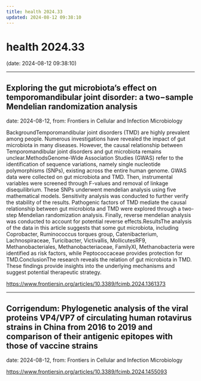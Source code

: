 ```yaml
---
title: health 2024.33
updated: 2024-08-12 09:38:10
---
```


# health 2024.33

(date: 2024-08-12 09:38:10)

---

## Exploring the gut microbiota’s effect on temporomandibular joint disorder: a two−sample Mendelian randomization analysis

date: 2024-08-12, from: Frontiers in Cellular and Infection Microbiology

BackgroundTemporomandibular joint disorders (TMD) are highly prevalent among people. Numerous investigations have revealed the impact of gut microbiota in many diseases. However, the causal relationship between Temporomandibular joint disorders and gut microbiota remains unclear.MethodsGenome-Wide Association Studies (GWAS) refer to the identification of sequence variations, namely single nucleotide polymorphisms (SNPs), existing across the entire human genome. GWAS data were collected on gut microbiota and TMD. Then, instrumental variables were screened through F-values and removal of linkage disequilibrium. These SNPs underwent mendelian analysis using five mathematical models. Sensitivity analysis was conducted to further verify the stability of the results. Pathogenic factors of TMD mediate the causal relationship between gut microbiota and TMD were explored through a two-step Mendelian randomization analysis. Finally, reverse mendelian analysis was conducted to account for potential reverse effects.ResultsThe analysis of the data in this article suggests that some gut microbiota, including Coprobacter, Ruminococcus torques group, Catenibacterium, Lachnospiraceae, Turicibacter, Victivallis, MollicutesRF9, Methanobacteriales, Methanobacteriaceae, FamilyXI, Methanobacteria were identified as risk factors, while Peptococcaceae provides protection for TMD.ConclusionThe research reveals the relation of gut microbiota in TMD. These findings provide insights into the underlying mechanisms and suggest potential therapeutic strategy. 

<https://www.frontiersin.org/articles/10.3389/fcimb.2024.1361373>

---

## Corrigendum: Phylogenetic analysis of the viral proteins VP4/VP7 of circulating human rotavirus strains in China from 2016 to 2019 and comparison of their antigenic epitopes with those of vaccine strains

date: 2024-08-12, from: Frontiers in Cellular and Infection Microbiology

 

<https://www.frontiersin.org/articles/10.3389/fcimb.2024.1455093>

